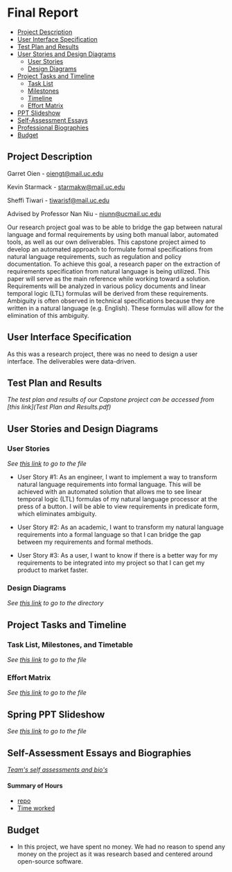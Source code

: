 # Final Report

 - [Project Description](#project-description)
 - [User Interface Specification](#user-interface-specification)
 - [Test Plan and Results](#test-plan-and-results)
 - [User Stories and Design Diagrams](#user-stories-and-design-diagrams)
    - [User Stories](#user-stories)
    - [Design Diagrams](#design-diagrams)
 - [Project Tasks and Timeline](#project-tasks-and-timeline)
    - [Task List](#task-list)
    - [Milestones](#milestones)
    - [Timeline](#timeline)
    - [Effort Matrix](#effort-matrix)
 - [PPT Slideshow](#ppt-slideshow)
 - [Self-Assessment Essays](#self-assessment-essays)
 - [Professional Biographies](#professional-biographies)
 - [Budget](#budget)

## Project Description

Garret Oien - oiengt@mail.uc.edu

Kevin Starmack - starmakw@mail.uc.edu

Sheffi Tiwari - tiwarisf@mail.uc.edu

Advised by Professor Nan Niu - niunn@ucmail.uc.edu

Our research project goal was to be able to bridge the gap between natural language and formal requirements by using both manual labor, automated tools, as well as our own deliverables. This capstone project aimed to develop an automated approach to formulate formal specifications from natural language requirements, such as regulation and policy documentation. To achieve this goal, a research paper on the extraction of requirements specification from natural language is being utilized. This paper will serve as the main reference while working toward a solution. Requirements will be analyzed in various policy documents and linear temporal logic (LTL) formulas will be derived from these requirements. Ambiguity is often observed in technical specifications because they are written in a natural language (e.g. English). These formulas will allow for the elimination of this ambiguity.

## User Interface Specification

As this was a research project, there was no need to design a user interface. The deliverables were data-driven.

## Test Plan and Results

_The test plan and results of our Capstone project can be accessed from [this link](Test Plan and Results.pdf)_

## User Stories and Design Diagrams

### User Stories
_See [this link](https://github.com/NLP-with-GKS/Senior-Design/blob/master/Classwork-Homework/User_Stories.md) to go to the file_

- User Story #1:
As an engineer, I want to implement a way to transform natural language requirements into formal language. This will be achieved with an automated solution that allows me to see linear temporal logic (LTL) formulas of my natural language processor at the press of a button. I will be able to view requirements in predicate form, which eliminates ambiguity.

- User Story #2:
As an academic, I want to transform my natural language requirements into a formal language so that I can bridge the gap between my requirements and formal methods.

- User Story #3:
As a user, I want to know if there is a better way for my requirements to be integrated into my project so that I can get my product to market faster.


### Design Diagrams
_See [this link](https://github.com/NLP-with-GKS/Senior-Design/tree/master/Design_Diagrams) to go to the directory_

## Project Tasks and Timeline

### Task List, Milestones, and Timetable
_See [this link](https://github.com/NLP-with-GKS/Senior-Design/blob/master/Timeline%20and%20Matrix.pdf) to go to the file_


### Effort Matrix
_See [this link](https://github.com/NLP-with-GKS/Senior-Design/blob/master/Classwork-Homework/effort-matrix.PNG) to go to the file_

## Spring PPT Slideshow
_See [this link](https://github.com/NLP-with-GKS/Senior-Design/blob/master/Expo%20Slidedeck(1).pptx) to go to the file_

## Self-Assessment Essays and Biographies
_[Team's self assessments and bio's](https://github.com/NLP-with-GKS/Senior-Design/tree/master/Classwork-Homework)_

#### Summary of Hours

- [repo](https://github.com/NLP-with-GKS/Senior-Design) 
- [Time worked](https://github.com/NLP-with-GKS/Senior-Design/blob/master/Classwork-Homework/effort-matrix.PNG)

## Budget

* In this project, we have spent no money.  We had no reason to spend any money on the project as it was research based and centered around open-source software.
